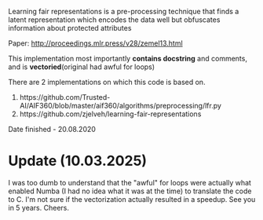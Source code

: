 Learning fair representations is a pre-processing technique that finds a
latent representation which encodes the data well but obfuscates information
about protected attributes

Paper: http://proceedings.mlr.press/v28/zemel13.html

This implementation most importantly **contains docstring** and comments, and is **vectoried**(original had awful for loops)

There are 2 implementations on which this code is based on.
<ol>
<li>https://github.com/Trusted-AI/AIF360/blob/master/aif360/algorithms/preprocessing/lfr.py</li>
<li>https://github.com/zjelveh/learning-fair-representations</li>
</ol>


Date finished - 20.08.2020

# Update (10.03.2025)
I was too dumb to understand that the "awful" for loops were actually what enabled Numba (I had no idea what it was at the time) to translate the code to C. I'm not sure if the vectorization actually resulted in a speedup.
See you in 5 years. Cheers.
